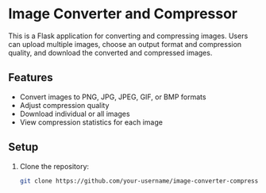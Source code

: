 # Image Converter and Compressor

This is a Flask application for converting and compressing images. Users can upload multiple images, choose an output format and compression quality, and download the converted and compressed images.

## Features

- Convert images to PNG, JPG, JPEG, GIF, or BMP formats
- Adjust compression quality
- Download individual or all images
- View compression statistics for each image

## Setup

1. Clone the repository:
   ```sh
   git clone https://github.com/your-username/image-converter-compressor.git
